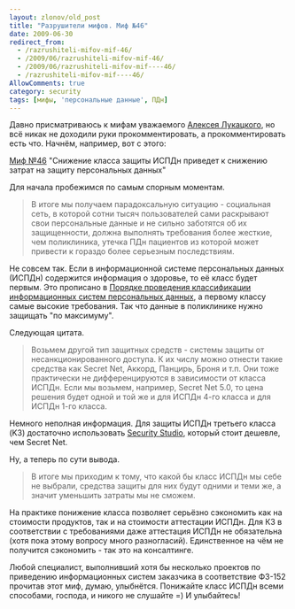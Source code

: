 ```yaml
---
layout: zlonov/old_post
title: "Разрушители мифов. Миф №46"
date: 2009-06-30
redirect_from:
  - /razrushiteli-mifov-mif-46/
  - /2009/06/razrushiteli-mifov-mif-46/
  - /2009/06/razrushiteli-mifov-mif----46/
  - /razrushiteli-mifov-mif----46/
AllowComments: true
category: security
tags: [мифы, 'персональные данные', ПДн]
---
```

Давно присматриваюсь к мифам уважаемого [Алексея Лукацкого](http://lukatsky.blogspot.com/), но всё никак не доходили руки прокомментировать, а прокомментировать есть что. Начнём, например, вот с этого:

[Миф №46](http://www.bankir.ru/news/experts/lukatsky/2195845) "Снижение класса защиты ИСПДн приведет к снижению затрат на защиту персональных данных"

Для начала пробежимся по самым спорным моментам.

> В итоге мы получаем парадоксальную ситуацию - социальная сеть, в которой сотни тысяч пользователей сами раскрывают свои персональные данные и не сильно заботятся об их защищенности, должна выполнять требования более жесткие, чем поликлиника, утечка ПДн пациентов из которой может привести к гораздо более серьезным последствиям.

Не совсем так. Если в информационной системе персональных данных (ИСПДн) содержится информация о здоровье, то её класс будет первым. Это прописано в [Порядке проведения классификации информационных систем персональных данных](https://rg.ru/2008/04/12/informaciya-doc.html), а первому классу самые высокие требования. Так что данные в поликлинике нужно защищать "по максимуму".

Следующая цитата.

> Возьмем другой тип защитных средств - системы защиты от несанкционированного доступа. К их числу можно отнести такие средства как Secret Net, Аккорд, Панцирь, Броня и т.п. Они тоже практически не дифференцируются в зависимости от класса ИСПДн. Если мы возьмем, например, Secret Net 5.0, то цена решения будет одной и той же и для ИСПДн 4-го класса и для ИСПДн 1-го класса.

Немного неполная информация. Для защиты ИСПДн третьего класса (K3) достаточно использовать [Security Studio](http://securitycode.ru/products/security_studio/), который стоит дешевле, чем Secret Net.

Ну, а теперь по сути вывода.

> В итоге мы приходим к тому, что какой бы класс ИСПДн мы себе не выбрали, средства защиты для них будут одними и теми же, а значит уменьшить затраты мы не сможем.

На практике понижение класса позволяет серьёзно сэкономить как на стоимости продуктов, так и на стоимости аттестации ИСПДн. Для К3 в соответствии с требованиями даже аттестация ИСПДн не обязательна (хотя пока этому вопросу много разногласий). Единственное на чём не получится сэкономить - так это на консалтинге.

Любой специалист, выполнивший хотя бы несколько проектов по приведению информационных систем заказчика в соответствие ФЗ-152 прочитав этот миф, думаю, улыбнётся. Понижайте класс ИСПДн всеми способами, господа, и никого не слушайте =) И улыбайтесь!
